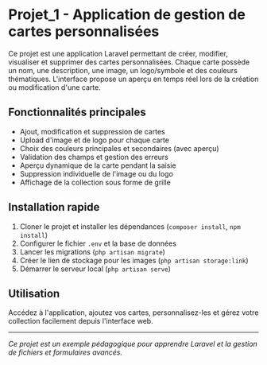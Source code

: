 # Projet_1 - Application de gestion de cartes personnalisées

Ce projet est une application Laravel permettant de créer, modifier, visualiser et supprimer des cartes personnalisées. Chaque carte possède un nom, une description, une image, un logo/symbole et des couleurs thématiques. L'interface propose un aperçu en temps réel lors de la création ou modification d'une carte.

## Fonctionnalités principales

- Ajout, modification et suppression de cartes
- Upload d'image et de logo pour chaque carte
- Choix des couleurs principales et secondaires (avec aperçu)
- Validation des champs et gestion des erreurs
- Aperçu dynamique de la carte pendant la saisie
- Suppression individuelle de l'image ou du logo
- Affichage de la collection sous forme de grille

## Installation rapide

1. Cloner le projet et installer les dépendances (`composer install`, `npm install`)
2. Configurer le fichier `.env` et la base de données
3. Lancer les migrations (`php artisan migrate`)
4. Créer le lien de stockage pour les images (`php artisan storage:link`)
5. Démarrer le serveur local (`php artisan serve`)

## Utilisation

Accédez à l'application, ajoutez vos cartes, personnalisez-les et gérez votre collection facilement depuis l'interface web.

---

*Ce projet est un exemple pédagogique pour apprendre Laravel et la gestion de fichiers et formulaires avancés.*

